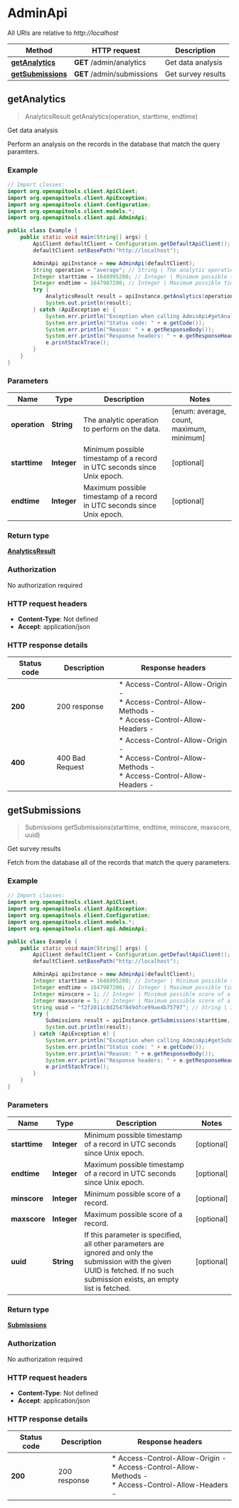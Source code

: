 # AdminApi

All URIs are relative to *http://localhost*

| Method | HTTP request | Description |
|------------- | ------------- | -------------|
| [**getAnalytics**](AdminApi.md#getAnalytics) | **GET** /admin/analytics | Get data analysis |
| [**getSubmissions**](AdminApi.md#getSubmissions) | **GET** /admin/submissions | Get survey results |



## getAnalytics

> AnalyticsResult getAnalytics(operation, starttime, endtime)

Get data analysis

Perform an analysis on the records in the database that match the query paramters. 

### Example

```java
// Import classes:
import org.openapitools.client.ApiClient;
import org.openapitools.client.ApiException;
import org.openapitools.client.Configuration;
import org.openapitools.client.models.*;
import org.openapitools.client.api.AdminApi;

public class Example {
    public static void main(String[] args) {
        ApiClient defaultClient = Configuration.getDefaultApiClient();
        defaultClient.setBasePath("http://localhost");

        AdminApi apiInstance = new AdminApi(defaultClient);
        String operation = "average"; // String | The analytic operation to perform on the data.
        Integer starttime = 1640995200; // Integer | Minimum possible timestamp of a record in UTC seconds since Unix epoch.
        Integer endtime = 1647907200; // Integer | Maximum possible timestamp of a record in UTC seconds since Unix epoch.
        try {
            AnalyticsResult result = apiInstance.getAnalytics(operation, starttime, endtime);
            System.out.println(result);
        } catch (ApiException e) {
            System.err.println("Exception when calling AdminApi#getAnalytics");
            System.err.println("Status code: " + e.getCode());
            System.err.println("Reason: " + e.getResponseBody());
            System.err.println("Response headers: " + e.getResponseHeaders());
            e.printStackTrace();
        }
    }
}
```

### Parameters


| Name | Type | Description  | Notes |
|------------- | ------------- | ------------- | -------------|
| **operation** | **String**| The analytic operation to perform on the data. | [enum: average, count, maximum, minimum] |
| **starttime** | **Integer**| Minimum possible timestamp of a record in UTC seconds since Unix epoch. | [optional] |
| **endtime** | **Integer**| Maximum possible timestamp of a record in UTC seconds since Unix epoch. | [optional] |

### Return type

[**AnalyticsResult**](AnalyticsResult.md)

### Authorization

No authorization required

### HTTP request headers

- **Content-Type**: Not defined
- **Accept**: application/json


### HTTP response details
| Status code | Description | Response headers |
|-------------|-------------|------------------|
| **200** | 200 response |  * Access-Control-Allow-Origin -  <br>  * Access-Control-Allow-Methods -  <br>  * Access-Control-Allow-Headers -  <br>  |
| **400** | 400 Bad Request |  * Access-Control-Allow-Origin -  <br>  * Access-Control-Allow-Methods -  <br>  * Access-Control-Allow-Headers -  <br>  |


## getSubmissions

> Submissions getSubmissions(starttime, endtime, minscore, maxscore, uuid)

Get survey results

Fetch from the database all of the records that match the query parameters. 

### Example

```java
// Import classes:
import org.openapitools.client.ApiClient;
import org.openapitools.client.ApiException;
import org.openapitools.client.Configuration;
import org.openapitools.client.models.*;
import org.openapitools.client.api.AdminApi;

public class Example {
    public static void main(String[] args) {
        ApiClient defaultClient = Configuration.getDefaultApiClient();
        defaultClient.setBasePath("http://localhost");

        AdminApi apiInstance = new AdminApi(defaultClient);
        Integer starttime = 1640995200; // Integer | Minimum possible timestamp of a record in UTC seconds since Unix epoch.
        Integer endtime = 1647907200; // Integer | Maximum possible timestamp of a record in UTC seconds since Unix epoch.
        Integer minscore = 1; // Integer | Minimum possible score of a record.
        Integer maxscore = 5; // Integer | Maximum possible score of a record.
        String uuid = "f2f2011c8d2547849dfce99ae4b75797"; // String | If this parameter is specified, all other parameters are ignored and only the submission with the given UUID is fetched. If no such submission exists, an empty list is fetched. 
        try {
            Submissions result = apiInstance.getSubmissions(starttime, endtime, minscore, maxscore, uuid);
            System.out.println(result);
        } catch (ApiException e) {
            System.err.println("Exception when calling AdminApi#getSubmissions");
            System.err.println("Status code: " + e.getCode());
            System.err.println("Reason: " + e.getResponseBody());
            System.err.println("Response headers: " + e.getResponseHeaders());
            e.printStackTrace();
        }
    }
}
```

### Parameters


| Name | Type | Description  | Notes |
|------------- | ------------- | ------------- | -------------|
| **starttime** | **Integer**| Minimum possible timestamp of a record in UTC seconds since Unix epoch. | [optional] |
| **endtime** | **Integer**| Maximum possible timestamp of a record in UTC seconds since Unix epoch. | [optional] |
| **minscore** | **Integer**| Minimum possible score of a record. | [optional] |
| **maxscore** | **Integer**| Maximum possible score of a record. | [optional] |
| **uuid** | **String**| If this parameter is specified, all other parameters are ignored and only the submission with the given UUID is fetched. If no such submission exists, an empty list is fetched.  | [optional] |

### Return type

[**Submissions**](Submissions.md)

### Authorization

No authorization required

### HTTP request headers

- **Content-Type**: Not defined
- **Accept**: application/json


### HTTP response details
| Status code | Description | Response headers |
|-------------|-------------|------------------|
| **200** | 200 response |  * Access-Control-Allow-Origin -  <br>  * Access-Control-Allow-Methods -  <br>  * Access-Control-Allow-Headers -  <br>  |

